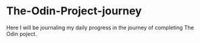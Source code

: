 # The-Odin-Project-journey
Here I will be journaling my daily progress in the journey of completing The Odin poject.

